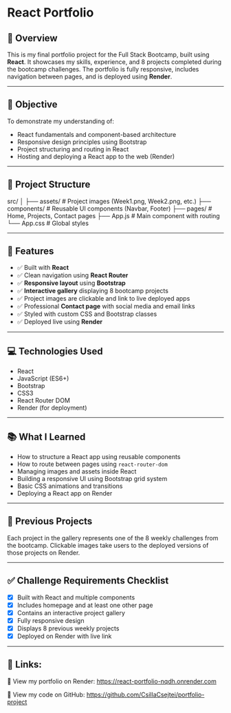 # React Portfolio

## 📌 Overview

This is my final portfolio project for the Full Stack Bootcamp, built using **React**. It showcases my skills, experience, and 8 projects completed during the bootcamp challenges. The portfolio is fully responsive, includes navigation between pages, and is deployed using **Render**.

---

## 🎯 Objective

To demonstrate my understanding of:

- React fundamentals and component-based architecture
- Responsive design principles using Bootstrap
- Project structuring and routing in React
- Hosting and deploying a React app to the web (Render)


---

## 📁 Project Structure

src/
│
├── assets/ # Project images (Week1.png, Week2.png, etc.)
├── components/ # Reusable UI components (Navbar, Footer)
├── pages/ # Home, Projects, Contact pages
├── App.js # Main component with routing
└── App.css # Global styles


---

## 🧩 Features

- ✅ Built with **React**
- ✅ Clean navigation using **React Router**
- ✅ **Responsive layout** using **Bootstrap**
- ✅ **Interactive gallery** displaying 8 bootcamp projects
- ✅ Project images are clickable and link to live deployed apps
- ✅ Professional **Contact page** with social media and email links
- ✅ Styled with custom CSS and Bootstrap classes
- ✅ Deployed live using **Render**

---

## 💻 Technologies Used

- React
- JavaScript (ES6+)
- Bootstrap
- CSS3
- React Router DOM
- Render (for deployment)

---

## 📚 What I Learned

- How to structure a React app using reusable components
- How to route between pages using `react-router-dom`
- Managing images and assets inside React
- Building a responsive UI using Bootstrap grid system
- Basic CSS animations and transitions
- Deploying a React app on Render

---

## 📂 Previous Projects

Each project in the gallery represents one of the 8 weekly challenges from the bootcamp. 
Clickable images take users to the deployed versions of those projects on Render.


---

## ✅ Challenge Requirements Checklist

- [x] Built with React and multiple components
- [x] Includes homepage and at least one other page
- [x] Contains an interactive project gallery
- [x] Fully responsive design
- [x] Displays 8 previous weekly projects
- [x] Deployed on Render with live link

---

## 🚀 Links:
 
🔗 View my portfolio on Render: https://react-portfolio-nqdh.onrender.com

🔗 View my code on GitHub: https://github.com/CsillaCsejtei/portfolio-project
